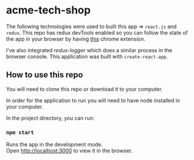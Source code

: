 # acme-tech-shop

The following technologies were used to built this app => `react.js` and `redux`. This repo has redux devTools enabled so you can follow the state of the app in your browser by having [this](https://chrome.google.com/webstore/detail/redux-devtools/lmhkpmbekcpmknklioeibfkpmmfibljd) chrome extension.

I've also integrated _redux-logger_ which does a similar process in the browser console.
This application was built with `create-react-app`.

## How to use this repo

You will need to clone this repo or download it to your computer.

In order for the application to run you will need to have node installed in your computer.

In the project directory, you can run:

### `npm start`

Runs the app in the development mode.<br>
Open [http://localhost:3000](http://localhost:3000) to view it in the browser.
